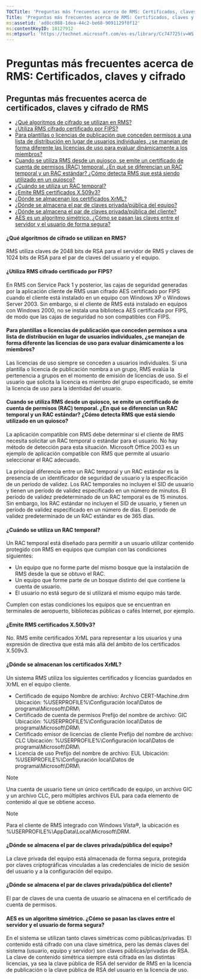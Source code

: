 ```yaml
---
TOCTitle: 'Preguntas más frecuentes acerca de RMS: Certificados, claves y cifrado'
Title: 'Preguntas más frecuentes acerca de RMS: Certificados, claves y cifrado'
ms:assetid: 'ad8cc088-1dea-44c2-be68-9091129f0f12'
ms:contentKeyID: 18127912
ms:mtpsurl: 'https://technet.microsoft.com/es-es/library/Cc747725(v=WS.10)'
---
```


Preguntas más frecuentes acerca de RMS: Certificados, claves y cifrado
======================================================================

Preguntas más frecuentes acerca de certificados, claves y cifrado de RMS
------------------------------------------------------------------------

-   [¿Qué algoritmos de cifrado se utilizan en RMS?](#bkmk_10)
-   [¿Utiliza RMS cifrado certificado por FIPS?](#bkmk_11)
-   [Para plantillas o licencias de publicación que conceden permisos a una lista de distribución en lugar de usuarios individuales, ¿se manejan de forma diferente las licencias de uso para evaluar dinámicamente a los miembros?](#bkmk_12)
-   [Cuando se utiliza RMS desde un quiosco, se emite un certificado de cuenta de permisos (RAC) temporal. ¿En qué se diferencian un RAC temporal y un RAC estándar? ¿Cómo detecta RMS que está siendo utilizado en un quiosco?](#bkmk_13)
-   [¿Cuándo se utiliza un RAC temporal?](#bkmk_14)
-   [¿Emite RMS certificados X.509v3?](#bkmk_15)
-   [¿Dónde se almacenan los certificados XrML?](#bkmk_16)
-   [¿Dónde se almacena el par de claves privada/pública del equipo?](#bkmk_17)
-   [¿Dónde se almacena el par de claves privada/pública del cliente?](#bkmk_18)
-   [AES es un algoritmo simétrico. ¿Cómo se pasan las claves entre el servidor y el usuario de forma segura?](#bkmk_19)

#### ¿Qué algoritmos de cifrado se utilizan en RMS?

RMS utiliza claves de 2048 bits de RSA para el servidor de RMS y claves de 1024 bits de RSA para el par de claves del usuario y el equipo.

#### ¿Utiliza RMS cifrado certificado por FIPS?

En RMS con Service Pack 1 y posterior, las cajas de seguridad generadas por la aplicación cliente de RMS usan cifrado AES certificado por FIPS cuando el cliente está instalado en un equipo con Windows XP o Windows Server 2003. Sin embargo, si el cliente de RMS está instalado en equipos con Windows 2000, no se instala una biblioteca AES certificada por FIPS, de modo que las cajas de seguridad no son compatibles con FIPS.

#### Para plantillas o licencias de publicación que conceden permisos a una lista de distribución en lugar de usuarios individuales, ¿se manejan de forma diferente las licencias de uso para evaluar dinámicamente a los miembros?

Las licencias de uso siempre se conceden a usuarios individuales. Si una plantilla o licencia de publicación nombra a un grupo, RMS evalúa la pertenencia a grupos en el momento de emisión de licencias de uso. Si el usuario que solicita la licencia es miembro del grupo especificado, se emite la licencia de uso para la identidad del usuario.

#### Cuando se utiliza RMS desde un quiosco, se emite un certificado de cuenta de permisos (RAC) temporal. ¿En qué se diferencian un RAC temporal y un RAC estándar? ¿Cómo detecta RMS que está siendo utilizado en un quiosco?

La aplicación compatible con RMS debe determinar si el cliente de RMS necesita solicitar un RAC temporal o estándar para el usuario. No hay método de detección para esta situación. Microsoft Office 2003 es un ejemplo de aplicación compatible con RMS que permite al usuario seleccionar el RAC adecuado.

La principal diferencia entre un RAC temporal y un RAC estándar es la presencia de un identificador de seguridad de usuario y la especificación de un período de validez. Los RAC temporales no incluyen el SID de usuario y tienen un período de validez especificado en un número de minutos. El período de validez predeterminado de un RAC temporal es de 15 minutos. Sin embargo, los RAC estándar no incluyen el SID de usuario, y tienen un período de validez especificado en un número de días. El período de validez predeterminado de un RAC estándar es de 365 días.

#### ¿Cuándo se utiliza un RAC temporal?

Un RAC temporal está diseñado para permitir a un usuario utilizar contenido protegido con RMS en equipos que cumplan con las condiciones siguientes:

-   Un equipo que no forme parte del mismo bosque que la instalación de RMS desde la que se obtuvo el RAC.
-   Un equipo que forme parte de un bosque distinto del que contiene la cuenta de usuario.
-   El usuario no está seguro de si utilizará el mismo equipo más tarde.

Cumplen con estas condiciones los equipos que se encuentran en terminales de aeropuerto, bibliotecas públicas o cafés Internet, por ejemplo.

#### ¿Emite RMS certificados X.509v3?

No. RMS emite certificados XrML para representar a los usuarios y una expresión de directiva que está más allá del ámbito de los certificados X.509v3.

#### ¿Dónde se almacenan los certificados XrML?

Un sistema RMS utiliza los siguientes certificados y licencias guardados en XrML en el equipo cliente.

-   Certificado de equipo
    Nombre de archivo: Archivo CERT-Machine.drm
    Ubicación: %USERPROFILE%\\Configuración local\\Datos de programa\\Microsoft\\DRM\\
-   Certificado de cuenta de permisos
    Prefijo del nombre de archivo: GIC
    Ubicación: %USERPROFILE%\\Configuración local\\Datos de programa\\Microsoft\\DRM\\
-   Certificado emisor de licencias de cliente
    Prefijo del nombre de archivo: CLC
    Ubicación: %USERPROFILE%\\Configuración local\\Datos de programa\\Microsoft\\DRM\\
-   Licencia de uso
    Prefijo del nombre de archivo: EUL
    Ubicación: %USERPROFILE%\\Configuración local\\Datos de programa\\Microsoft\\DRM\\

> [!NOTE]
> Una cuenta de usuario tiene un único certificado de equipo, un archivo GIC y un archivo CLC, pero múltiples archivos EUL para cada elemento de contenido al que se obtiene acceso. 

> [!NOTE]
> Para el cliente de RMS integrado con Windows Vista®, la ubicación es %USERPROFILE%\\AppData\\Local\\Microsoft\\DRM. 

#### ¿Dónde se almacena el par de claves privada/pública del equipo?

La clave privada del equipo está almacenada de forma segura, protegida por claves criptográficas vinculadas a las credenciales de inicio de sesión del usuario y a la configuración del equipo.

#### ¿Dónde se almacena el par de claves privada/pública del cliente?

El par de claves de una cuenta de usuario se almacena en el certificado de cuenta de permisos.

#### AES es un algoritmo simétrico. ¿Cómo se pasan las claves entre el servidor y el usuario de forma segura?

En el sistema se utilizan tanto claves simétricas como públicas/privadas. El contenido está cifrado con una clave simétrica, pero las demás claves del sistema (usuario, equipo y servidor) son claves públicas/privadas de RSA. La clave de contenido simétrica siempre está cifrada en las distintas licencias, ya sea la clave pública de RSA del servidor de RMS en la licencia de publicación o la clave pública de RSA del usuario en la licencia de uso.
